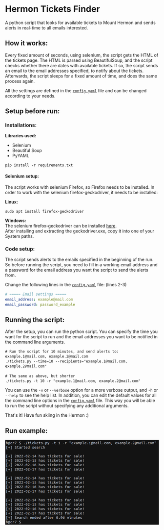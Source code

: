 # Hermon Tickets Finder
A python script that looks for available tickets to Mount Hermon and sends alerts in real-time to all emails interested.

## How it works:
Every fixed amount of seconds, using selenium, the script gets the HTML of the tickets page.
The HTML is parsed using BeautifulSoup, and the script checks whether there are dates with available tickets.
If so, the script sends an email to the email addresses specified, to notify about the tickets.
Afterwards, the script sleeps for a fixed amount of time, and does the same process again.

All the settings are defined in the [`config.yaml`](./config.yaml) file and can be changed according to your needs.

## Setup before run:

### Installations:
**Libraries used:**
* Selenium
* Beautiful Soup
* PyYAML

```shell
pip install -r requirements.txt
```
#### Selenium setup:
The script works with selenium Firefox, so Firefox needs to be installed.
In order to work with the selenium firefox-geckodriver, it needs to be installed:

**Linux:**
```shell
sudo apt install firefox-geckodriver
```

**Windows:**\
The selenium firefox-geckodriver can be installed [here](https://github.com/mozilla/geckodriver/releases/tag/v0.29.0).\
After installing and extracting the geckodriver.exe, copy it into one of your System paths.

### Code setup:
The script sends alerts to the emails specified in the beginning of the run.
So before running the script, you need to fill in a working email address and a password for the email address you want the script to send the alerts from.

Change the following lines in the [`config.yaml`](./config.yaml) file: (lines 2-3)
```yaml
# ===== Email settings =====
email_address: example@mail.com
email_password: password_example
```

 
## Running the script:
After the setup, you can run the python script.
You can specify the time you want for the script to run and the email addresses you want to be notified in the command line arguments.
```shell
# Run the script for 10 minutes, and send alerts to: example.1@mail.com, example.2@mail.com
./tickets.py --time=10 --recipients="example.1@mail.com, example.2@mail.com"

# The same as above, but shorter
./tickets.py -t 10 -r "example.1@mail.com, example.2@mail.com"
```
You can use the `-v` or `--verbose` option for a more verbose output, and `-h` or `--help` to see the help list.
In addition, you can edit the default values for all the command line options in the [`config.yaml`](./config.yaml) file.
This way you will be able to run the script without specifying any additional arguments.

That's it!
Have fun skiing in the Hermon :)

## Run example:

![run example](./img/run-example.png)
